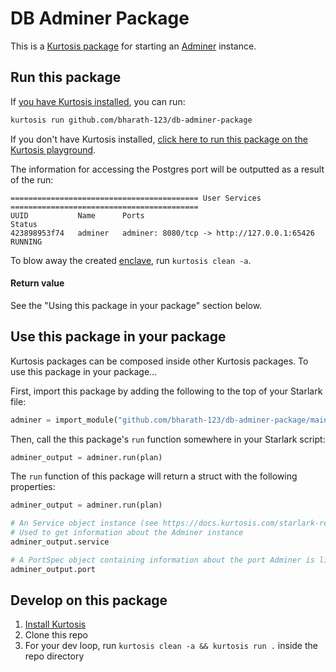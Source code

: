 # DB Adminer Package

This is a [Kurtosis package](https://docs.kurtosis.com/concepts-reference/packages) for starting an [Adminer](https://www.adminer.org/) instance.

Run this package
----------------
If [you have Kurtosis installed][install-kurtosis], you can run: 

```bash
kurtosis run github.com/bharath-123/db-adminer-package
```

If you don't have Kurtosis installed, [click here to run this package on the Kurtosis playground](https://gitpod.io/#KURTOSIS_PACKAGE_LOCATOR=github.com%2Fbharath-123%db-adminer-package/https://github.com/kurtosis-tech/playground-gitpod).

The information for accessing the Postgres port will be outputted as a result of the run:

```
========================================== User Services ==========================================
UUID           Name      Ports                                         Status
423898953f74   adminer   adminer: 8080/tcp -> http://127.0.0.1:65426   RUNNING
```

To blow away the created [enclave][enclaves-reference], run `kurtosis clean -a`.

#### Return value

See the "Using this package in your package" section below.

</details>

Use this package in your package
--------------------------------
Kurtosis packages can be composed inside other Kurtosis packages. To use this package in your package...

First, import this package by adding the following to the top of your Starlark file:

```python
adminer = import_module("github.com/bharath-123/db-adminer-package/main.star")
```

Then, call the this package's `run` function somewhere in your Starlark script:

```python
adminer_output = adminer.run(plan)
```

The `run` function of this package will return a struct with the following properties:

```python
adminer_output = adminer.run(plan)

# An Service object instance (see https://docs.kurtosis.com/starlark-reference/service)
# Used to get information about the Adminer instance
adminer_output.service

# A PortSpec object containing information about the port Adminer is listening on (see https://docs.kurtosis.com/starlark-reference/port-spec)
adminer_output.port
```

Develop on this package
-----------------------
1. [Install Kurtosis][install-kurtosis]
1. Clone this repo
1. For your dev loop, run `kurtosis clean -a && kurtosis run .` inside the repo directory


<!-------------------------------- LINKS ------------------------------->
[install-kurtosis]: https://docs.kurtosis.com/install
[enclaves-reference]: https://docs.kurtosis.com/concepts-reference/enclaves
[service-reference]: https://docs.kurtosis.com/starlark-reference/plan
